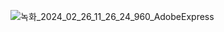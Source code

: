 
![녹화_2024_02_26_11_26_24_960_AdobeExpress](https://github.com/JYH96/C_Project/assets/143565474/b80b0987-d03f-4f8d-8f97-226063aaef55)
